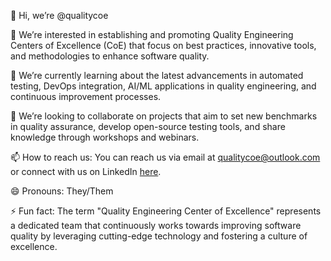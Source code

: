 👋 Hi, we’re @qualitycoe

👀 We’re interested in establishing and promoting Quality Engineering Centers of Excellence (CoE) that focus on best practices, innovative tools, and methodologies to enhance software quality.

🌱 We’re currently learning about the latest advancements in automated testing, DevOps integration, AI/ML applications in quality engineering, and continuous improvement processes.

💞️ We’re looking to collaborate on projects that aim to set new benchmarks in quality assurance, develop open-source testing tools, and share knowledge through workshops and webinars.

📫 How to reach us: You can reach us via email at qualitycoe@outlook.com or connect with us on LinkedIn [here](https://www.linkedin.com/company/qualitycoe).

😄 Pronouns: They/Them

⚡ Fun fact: The term "Quality Engineering Center of Excellence" represents a dedicated team that continuously works towards improving software quality by leveraging cutting-edge technology and fostering a culture of excellence.

<!---
qualitycoe/qualitycoe is a ✨ special ✨ repository because its `README.md` (this file) appears on your GitHub profile.
You can click the Preview link to take a look at your changes.
--->
